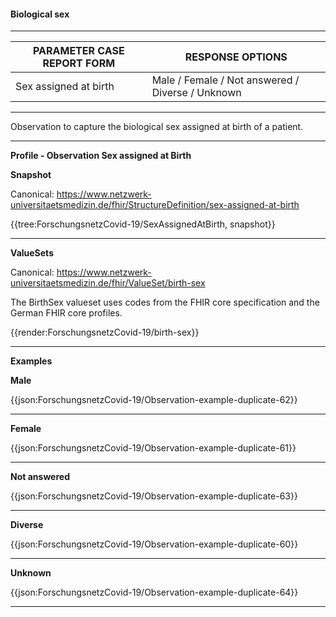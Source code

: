 #### Biological sex

---

| PARAMETER CASE REPORT FORM | RESPONSE OPTIONS |
|--------------|-----------|
| Sex assigned at birth | Male / Female / Not answered / Diverse / Unknown | 

---

Observation to capture the biological sex assigned at birth of a patient.

---

**Profile - Observation Sex assigned at Birth**

**Snapshot**

Canonical: https://www.netzwerk-universitaetsmedizin.de/fhir/StructureDefinition/sex-assigned-at-birth

{{tree:ForschungsnetzCovid-19/SexAssignedAtBirth, snapshot}}

---

**ValueSets**

Canonical: https://www.netzwerk-universitaetsmedizin.de/fhir/ValueSet/birth-sex

The BirthSex valueset uses codes from the FHIR core specification and the German FHIR core profiles.

{{render:ForschungsnetzCovid-19/birth-sex}}

---

**Examples**

**Male**

{{json:ForschungsnetzCovid-19/Observation-example-duplicate-62}}

---

**Female**

{{json:ForschungsnetzCovid-19/Observation-example-duplicate-61}}

---

**Not answered**

{{json:ForschungsnetzCovid-19/Observation-example-duplicate-63}}

---

**Diverse**

{{json:ForschungsnetzCovid-19/Observation-example-duplicate-60}}

---

**Unknown**

{{json:ForschungsnetzCovid-19/Observation-example-duplicate-64}}

---